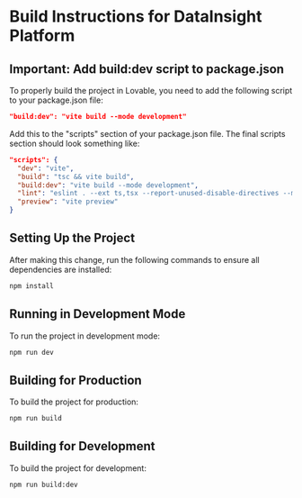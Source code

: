 
# Build Instructions for DataInsight Platform

## Important: Add build:dev script to package.json

To properly build the project in Lovable, you need to add the following script to your package.json file:

```json
"build:dev": "vite build --mode development"
```

Add this to the "scripts" section of your package.json file. The final scripts section should look something like:

```json
"scripts": {
  "dev": "vite",
  "build": "tsc && vite build", 
  "build:dev": "vite build --mode development",
  "lint": "eslint . --ext ts,tsx --report-unused-disable-directives --max-warnings 0",
  "preview": "vite preview"
}
```

## Setting Up the Project

After making this change, run the following commands to ensure all dependencies are installed:

```bash
npm install
```

## Running in Development Mode

To run the project in development mode:

```bash
npm run dev
```

## Building for Production

To build the project for production:

```bash
npm run build
```

## Building for Development

To build the project for development:

```bash
npm run build:dev
```
